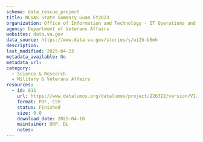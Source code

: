 ```yaml
---
schema: data_rescue_project 
title: NCVAS State Summary Guam FY2023
organization: Office of Information and Technology - IT Operations and Services (ITOPS)
agency: Department of Veterans Affairs
websites: data.va.gov
data_source: https://www.data.va.gov/stories/s/ui2h-b5mh
description: 
last_modified: 2025-04-23
metadata_available: No
metadata_url: 
category:
  - Science & Research 
  - Military & Veterans Affairs 
resources:
  - id: 811
    url: https://www.datalumos.org/datalumos/project/226322/version/V1/view
    format: PDF, CSV
    status: Finished
    size: 0.0
    download_date: 2025-04-10
    maintainer: DRP, DL
    notes: 
---
```

